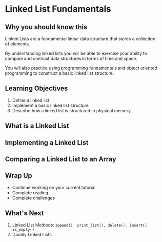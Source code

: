 # Linked List Fundamentals


## Why you should know this

Linked Lists are a fundamental linear data structure that stores a collection of elements. 

By understanding linked lists you will be able to exercise your ability to compare and contrast data structures in terms of time and space.

You will also practice using programming fundamentals and object oriented programming to construct a basic linked list structure.

<!-- > -->

## Learning Objectives

1. Define a linked list
1. Implement a basic linked list structure
1. Describe how a linked list is structured in physical memory


## What is a Linked List

## Implementing a Linked List

## Comparing a Linked List to an Array


## Wrap Up

- Continue working on your current tutorial
- Complete reading
- Complete challenges

<!-- > -->

## What's Next

1. Linked List Methods: `append(), print_list(), delete(), insert(), is_empty()`
2. Doubly Linked Lists

